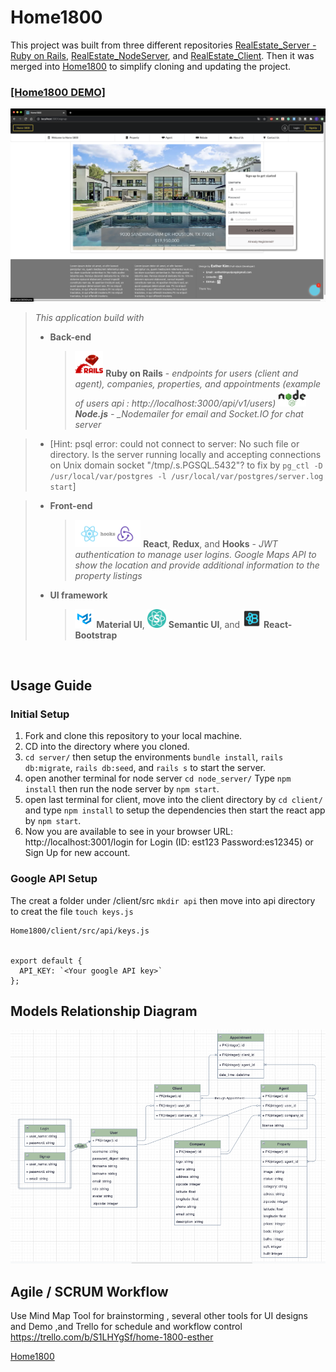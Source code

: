 # Home1800

This project was built from three different repositories [RealEstate_Server - Ruby on Rails](https://github.com/estherkimyunjung/RealEstate_Server), [RealEstate_NodeServer](https://github.com/estherkimyunjung/RealEstate_NodeServer), and [RealEstate_Client](https://github.com/estherkimyunjung/RealEstate_Client). Then it was merged into [Home1800][1] to simplify cloning and updating the project.

### [[Home1800 DEMO]](https://youtu.be/_1OqUS8ip-c)

  <img src="images/Home1800.png" alt="Home 1800 Homepage" width="730"/>

</br>

> _This application build with_
>
> - **Back-end**
>   > <img src="images/Ruby-on-rails-development.png" alt="Ruby on Rails logo" width="45"/> **Ruby on Rails** - _endpoints for users (client and agent), companies, properties, and appointments (example of users api : http://localhost:3000/api/v1/users)
>   > <img src="images/Nodejs.png" alt="Node.js logo" width="45"/> **Node.js** - \_Nodemailer for email and Socket.IO for chat server_

> - [Hint: psql error: could not connect to server: No such file or directory. Is the server running locally and accepting connections on Unix domain socket "/tmp/.s.PGSQL.5432"? to fix by ```pg_ctl -D /usr/local/var/postgres -l /usr/local/var/postgres/server.log start```]

> - **Front-end**
>
>   > <img src="images/React_hooks_Redux.png" alt="React and Redux logo" width="105"/> **React**, **Redux**, and **Hooks** - _JWT authentication to manage user logins. Google Maps API to show the location and provide additional information to the property listings_
>
> - **UI framework**
>   > <img src="images/Material_UI.png" alt="Maerial UI logo" width="30"/> **Material UI**, <img src="images/Semantic_UI.png" alt="Semantic UI logo" width="30"/> **Semantic UI**, and <img src="images/reactstrap.png" alt="React-Bootstrap logo" width="30"/> **React-Bootstrap**

</br>

## Usage Guide

### Initial Setup

1. Fork and clone this repository to your local machine.
2. CD into the directory where you cloned.
3. `cd server/` then setup the environments `bundle install`, `rails db:migrate`, `rails db:seed`, and `rails s` to start the server.
4. open another terminal for node server `cd node_server/` Type `npm install` then run the node server by `npm start`.
5. open last terminal for client, move into the client directory by `cd client/` and type `npm install` to setup the dependencies then start the react app by `npm start`.
6. Now you are available to see in your browser URL: http://localhost:3001/login for Login (ID: est123 Password:es12345) or Sign Up for new account.

### Google API Setup

The creat a folder under /client/src `mkdir api` then move into api directory to creat the file `touch keys.js`

```
Home1800/client/src/api/keys.js


export default {
  API_KEY: `<Your google API key>`
};
```

## Models Relationship Diagram

![Models Relationship Diagram](images/Models.png)

## Agile / SCRUM Workflow

Use Mind Map Tool for brainstorming , several other tools for UI designs and Demo ,and Trello for schedule and workflow control
https://trello.com/b/S1LHYgSf/home-1800-esther

[Home1800][1]

[1]: https://github.com/estherkimyunjung/Home1800 "Home1800"
